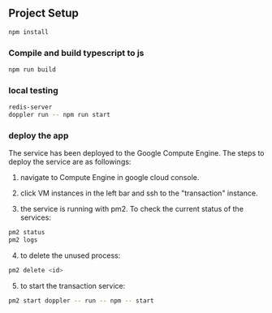 ## Project Setup

```sh
npm install
```

### Compile and build typescript to js
```sh
npm run build
```

### local testing
```sh
redis-server
doppler run -- npm run start
```

### deploy the app
The service has been deployed to the Google Compute Engine. The steps to deploy the service are as followings:

1. navigate to Compute Engine in google cloud console.

2. click VM instances in the left bar and ssh to the "transaction" instance. 

3. the service is running with pm2. To check the current status of the services:
```sh
pm2 status
pm2 logs
```

4. to delete the unused process:
```sh
pm2 delete <id>
```

5. to start the transaction service:
```sh
pm2 start doppler -- run -- npm -- start
```